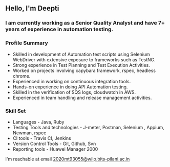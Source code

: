 ## Hello, I'm Deepti

### I am currently working as a Senior Quality Analyst and have 7+ years of experience in automation testing.
  
### Profile Summary
* Skilled in development of Automation test scripts using Selenium WebDriver with extensive exposure to frameworks such as TestNG.
* Strong experience in Test Planning and Test Execution Activities.
* Worked on projects involving capybara framework, rspec, headless chrome.
* Experienced in working on continuous integration tools.
* Hands-on experience in doing API Automation testing.
* Skilled in the verification of SQS logs, cloudwatch in AWS.
* Experienced in team handling and release management activities.

### Skill Set
* Languages - Java, Ruby
* Testing Tools and technologies - J-meter, Postman, Selenium , Appium, Newman, rspec
* CI tools - Travis CI, Jenkins
* Version Control Tools - Git, Github, Svn
* Reporting tools - Huawei Manager 2000

I'm reachable at email 2020mt93055@wilp.bits-pilani.ac.in



